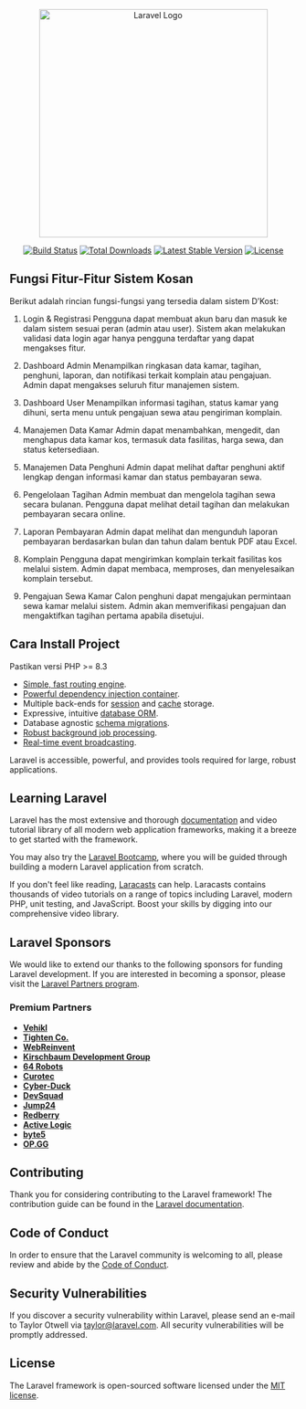 <p align="center"><a href="https://laravel.com" target="_blank"><img src="https://raw.githubusercontent.com/laravel/art/master/logo-lockup/5%20SVG/2%20CMYK/1%20Full%20Color/laravel-logolockup-cmyk-red.svg" width="400" alt="Laravel Logo"></a></p>

<p align="center">
<a href="https://github.com/laravel/framework/actions"><img src="https://github.com/laravel/framework/workflows/tests/badge.svg" alt="Build Status"></a>
<a href="https://packagist.org/packages/laravel/framework"><img src="https://img.shields.io/packagist/dt/laravel/framework" alt="Total Downloads"></a>
<a href="https://packagist.org/packages/laravel/framework"><img src="https://img.shields.io/packagist/v/laravel/framework" alt="Latest Stable Version"></a>
<a href="https://packagist.org/packages/laravel/framework"><img src="https://img.shields.io/packagist/l/laravel/framework" alt="License"></a>
</p>

## Fungsi Fitur-Fitur Sistem Kosan

Berikut adalah rincian fungsi-fungsi yang tersedia dalam sistem D’Kost:
1.	Login & Registrasi
Pengguna dapat membuat akun baru dan masuk ke dalam sistem sesuai peran (admin atau user). Sistem akan melakukan validasi data login agar hanya pengguna terdaftar yang dapat mengakses fitur.

2.	Dashboard Admin
Menampilkan ringkasan data kamar, tagihan, penghuni, laporan, dan notifikasi terkait komplain atau pengajuan. Admin dapat mengakses seluruh fitur manajemen sistem.

3.	Dashboard User
Menampilkan informasi tagihan, status kamar yang dihuni, serta menu untuk pengajuan sewa atau pengiriman komplain.

4.	Manajemen Data Kamar
Admin dapat menambahkan, mengedit, dan menghapus data kamar kos, termasuk data fasilitas, harga sewa, dan status ketersediaan.

5.	Manajemen Data Penghuni
Admin dapat melihat daftar penghuni aktif lengkap dengan informasi kamar dan status pembayaran sewa.

6.	Pengelolaan Tagihan
Admin membuat dan mengelola tagihan sewa secara bulanan. Pengguna dapat melihat detail tagihan dan melakukan pembayaran secara online.

7.	Laporan Pembayaran
Admin dapat melihat dan mengunduh laporan pembayaran berdasarkan bulan dan tahun dalam bentuk PDF atau Excel.

8.	Komplain
Pengguna dapat mengirimkan komplain terkait fasilitas kos melalui sistem. Admin dapat membaca, memproses, dan menyelesaikan komplain tersebut.

9.	Pengajuan Sewa Kamar
	Calon penghuni dapat mengajukan permintaan sewa kamar melalui sistem. Admin akan memverifikasi pengajuan dan mengaktifkan tagihan pertama apabila disetujui.

## Cara Install Project

Pastikan versi PHP >= 8.3

- [Simple, fast routing engine](https://laravel.com/docs/routing).
- [Powerful dependency injection container](https://laravel.com/docs/container).
- Multiple back-ends for [session](https://laravel.com/docs/session) and [cache](https://laravel.com/docs/cache) storage.
- Expressive, intuitive [database ORM](https://laravel.com/docs/eloquent).
- Database agnostic [schema migrations](https://laravel.com/docs/migrations).
- [Robust background job processing](https://laravel.com/docs/queues).
- [Real-time event broadcasting](https://laravel.com/docs/broadcasting).

Laravel is accessible, powerful, and provides tools required for large, robust applications.

## Learning Laravel

Laravel has the most extensive and thorough [documentation](https://laravel.com/docs) and video tutorial library of all modern web application frameworks, making it a breeze to get started with the framework.

You may also try the [Laravel Bootcamp](https://bootcamp.laravel.com), where you will be guided through building a modern Laravel application from scratch.

If you don't feel like reading, [Laracasts](https://laracasts.com) can help. Laracasts contains thousands of video tutorials on a range of topics including Laravel, modern PHP, unit testing, and JavaScript. Boost your skills by digging into our comprehensive video library.

## Laravel Sponsors

We would like to extend our thanks to the following sponsors for funding Laravel development. If you are interested in becoming a sponsor, please visit the [Laravel Partners program](https://partners.laravel.com).

### Premium Partners

- **[Vehikl](https://vehikl.com/)**
- **[Tighten Co.](https://tighten.co)**
- **[WebReinvent](https://webreinvent.com/)**
- **[Kirschbaum Development Group](https://kirschbaumdevelopment.com)**
- **[64 Robots](https://64robots.com)**
- **[Curotec](https://www.curotec.com/services/technologies/laravel/)**
- **[Cyber-Duck](https://cyber-duck.co.uk)**
- **[DevSquad](https://devsquad.com/hire-laravel-developers)**
- **[Jump24](https://jump24.co.uk)**
- **[Redberry](https://redberry.international/laravel/)**
- **[Active Logic](https://activelogic.com)**
- **[byte5](https://byte5.de)**
- **[OP.GG](https://op.gg)**

## Contributing

Thank you for considering contributing to the Laravel framework! The contribution guide can be found in the [Laravel documentation](https://laravel.com/docs/contributions).

## Code of Conduct

In order to ensure that the Laravel community is welcoming to all, please review and abide by the [Code of Conduct](https://laravel.com/docs/contributions#code-of-conduct).

## Security Vulnerabilities

If you discover a security vulnerability within Laravel, please send an e-mail to Taylor Otwell via [taylor@laravel.com](mailto:taylor@laravel.com). All security vulnerabilities will be promptly addressed.

## License

The Laravel framework is open-sourced software licensed under the [MIT license](https://opensource.org/licenses/MIT).
